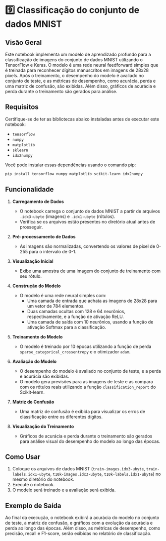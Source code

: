# 9️⃣ Classificação do conjunto de dados MNIST

## Visão Geral

Este notebook implementa um modelo de aprendizado profundo para a classificação de imagens do conjunto de dados MNIST utilizando o TensorFlow e Keras. O modelo é uma rede neural feedforward simples que é treinada para reconhecer dígitos manuscritos em imagens de 28x28 pixels. Após o treinamento, o desempenho do modelo é avaliado no conjunto de teste, e as métricas de desempenho, como acurácia, perda e uma matriz de confusão, são exibidas. Além disso, gráficos de acurácia e perda durante o treinamento são gerados para análise.

## Requisitos

Certifique-se de ter as bibliotecas abaixo instaladas antes de executar este notebook:

- `tensorflow`
- `numpy`
- `matplotlib`
- `sklearn`
- `idx2numpy`

Você pode instalar essas dependências usando o comando pip:

```bash
pip install tensorflow numpy matplotlib scikit-learn idx2numpy
```

## Funcionalidade

1. **Carregamento de Dados**
   - O notebook carrega o conjunto de dados MNIST a partir de arquivos `.idx3-ubyte` (imagens) e `.idx1-ubyte` (rótulos).
   - Verifica se os arquivos estão presentes no diretório atual antes de prosseguir.

2. **Pré-processamento de Dados**
   - As imagens são normalizadas, convertendo os valores de pixel de 0-255 para o intervalo de 0-1.
   
3. **Visualização Inicial**
   - Exibe uma amostra de uma imagem do conjunto de treinamento com seu rótulo.

4. **Construção do Modelo**
   - O modelo é uma rede neural simples com:
     - Uma camada de entrada que achata as imagens de 28x28 para um vetor de 784 elementos.
     - Duas camadas ocultas com 128 e 64 neurônios, respectivamente, e a função de ativação ReLU.
     - Uma camada de saída com 10 neurônios, usando a função de ativação Softmax para a classificação.

5. **Treinamento do Modelo**
   - O modelo é treinado por 10 épocas utilizando a função de perda `sparse_categorical_crossentropy` e o otimizador `adam`.

6. **Avaliação do Modelo**
   - O desempenho do modelo é avaliado no conjunto de teste, e a perda e acurácia são exibidas.
   - O modelo gera previsões para as imagens de teste e as compara com os rótulos reais utilizando a função `classification_report` do Scikit-learn.
   
7. **Matriz de Confusão**
   - Uma matriz de confusão é exibida para visualizar os erros de classificação entre os diferentes dígitos.

8. **Visualização do Treinamento**
   - Gráficos de acurácia e perda durante o treinamento são gerados para análise visual do desempenho do modelo ao longo das épocas.

## Como Usar

1. Coloque os arquivos de dados MNIST (`train-images.idx3-ubyte`, `train-labels.idx1-ubyte`, `t10k-images.idx3-ubyte`, `t10k-labels.idx1-ubyte`) no mesmo diretório do notebook.
2. Execute o notebook.
3. O modelo será treinado e a avaliação será exibida.

## Exemplo de Saída

Ao final da execução, o notebook exibirá a acurácia do modelo no conjunto de teste, a matriz de confusão, e gráficos com a evolução da acurácia e perda ao longo das épocas. Além disso, as métricas de desempenho, como precisão, recall e F1-score, serão exibidas no relatório de classificação.
